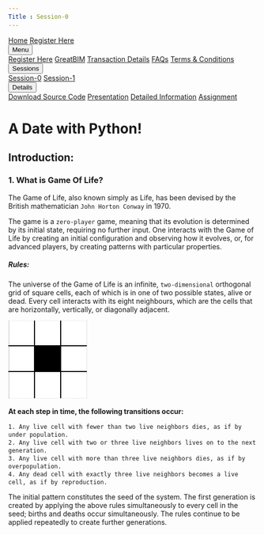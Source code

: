 ```yaml
---
Title : Session-0
---
```


<link rel = "stylesheet" href = "style/intro.css">
 
<link rel = "stylesheet" href = "https://www.w3schools.com/w3css/4/w3.css">

<div class="w3-bar w3-light-grey">
<a href="https://greatdevelopers.github.io/ScriptCAD" class="w3-bar-item w3-button">Home</a>
<a href="https://goo.gl/forms/YeDk8IqOeDLKQOtB2" class="w3-bar-item w3-button">Register Here</a>
<div class="w3-dropdown-hover">
<button class="w3-button">Menu</button>
<div class="w3-dropdown-content w3-bar-block w3-card-4">
<a href="https://goo.gl/forms/YeDk8IqOeDLKQOtB2" class="w3-bar-item w3-button">Register Here</a>
<a href="https://groups.google.com/forum/#!forum/greatbim" class="w3-bar-item w3-button">GreatBIM</a>
<a href="https://greatdevelopers.github.io/ScriptCAD/Payment.html" class="w3-bar-item w3-button">Transaction Details</a>
<a href="https://greatdevelopers.github.io/ScriptCAD/FAQ.html" class="w3-bar-item w3-button">FAQs</a>
<a href="https://greatdevelopers.github.io/ScriptCAD/Terms.html" class="w3-bar-item w3-button">Terms & Conditions</a>
</div>
</div>

<div class="w3-dropdown-hover">
<button class="w3-button">Sessions</button>
<div class="w3-dropdown-content w3-bar-block w3-card-4">
<a href="https://greatdevelopers.github.io/ScriptCAD/Session0/Session0.html" class="w3-bar-item w3-button">Session-0</a>
<a href="https://greatdevelopers.github.io/ScriptCAD/Bishop_Tutorial.html" class="w3-bar-item w3-button">Session-1</a>
</div>
</div>

<div class="w3-dropdown-hover">
<button class="w3-button">Details</button>
<div class="w3-dropdown-content w3-bar-block w3-card-4">
<a href="https://github.com/SurajDadral/ScriptCAD/Session0/GameOfLife.zip" class="w3-bar-item w3-button">Download Source Code</a>
<a href="http://cln2xdzm649l26znp2bl.gndec.sandcats.io:6080/index.html" class="w3-bar-item w3-button">Presentation</a>
<a href="https://lab.gdy.club/~suraj/sphinx/build/html/GameOfLife.html" class="w3-bar-item w3-button">Detailed Information</a>
<a href="http://guru.gndec.ac.in/course/view.php?id=102" class="w3-bar-item w3-button">Assignment</a>
</div>
</div>

</div>

# A Date with Python!

## Introduction:

### 1. What is Game Of Life?

The Game of Life, also known simply as Life, has been devised by the British mathematician `John Horton Conway` in 1970.

The game is a `zero-player` game, meaning that its evolution is determined by its initial state, requiring no further input. One interacts with the Game of Life by creating an initial configuration and observing how it evolves, or, for advanced players, by creating patterns with particular properties. 

##### Rules:

The universe of the Game of Life is an infinite, `two-dimensional` orthogonal grid of square cells, each of which is in one of two possible states, alive or dead. Every cell interacts with its eight neighbours, which are the cells that are horizontally, vertically, or diagonally adjacent.

![Square](images/Square.png)

**At each step in time, the following transitions occur:**

	1. Any live cell with fewer than two live neighbors dies, as if by under population.
	2. Any live cell with two or three live neighbors lives on to the next generation.
	3. Any live cell with more than three live neighbors dies, as if by overpopulation.
	4. Any dead cell with exactly three live neighbors becomes a live cell, as if by reproduction.

The initial pattern constitutes the seed of the system. The first generation is created by applying the above rules simultaneously to every cell in the seed; births and deaths occur simultaneously. The rules continue to be applied repeatedly to create further generations. 
